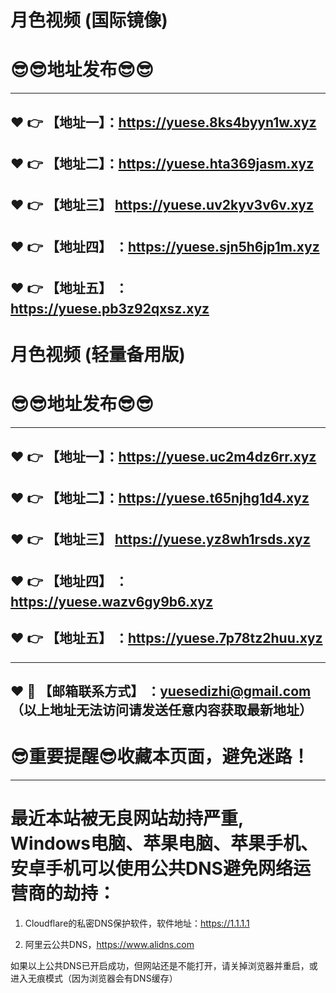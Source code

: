 
# 月色视频 (国际镜像)
:sunglasses::sunglasses:地址发布:sunglasses::sunglasses:
==
------
:heart: :point_right: 【地址一】：https://yuese.8ks4byyn1w.xyz
------
:heart: :point_right: 【地址二】：https://yuese.hta369jasm.xyz
------
:heart: :point_right: 【地址三】 https://yuese.uv2kyv3v6v.xyz
-----
:heart: :point_right: 【地址四】 ：https://yuese.sjn5h6jp1m.xyz
------
:heart: :point_right: 【地址五】 ：https://yuese.pb3z92qxsz.xyz
------
# 月色视频 (轻量备用版)
:sunglasses::sunglasses:地址发布:sunglasses::sunglasses:
==

------
:heart: :point_right: 【地址一】：https://yuese.uc2m4dz6rr.xyz
------
:heart: :point_right: 【地址二】：https://yuese.t65njhg1d4.xyz
------
:heart: :point_right: 【地址三】 https://yuese.yz8wh1rsds.xyz
-----
:heart: :point_right: 【地址四】 ：https://yuese.wazv6gy9b6.xyz
------
:heart: :point_right: 【地址五】 ：https://yuese.7p78tz2huu.xyz
------
------
:heart: :e-mail: 【邮箱联系方式】 ：yuesedizhi@gmail.com （以上地址无法访问请发送任意内容获取最新地址）
------
:sunglasses:重要提醒:sunglasses:收藏本页面，避免迷路！
==
------
最近本站被无良网站劫持严重, Windows电脑、苹果电脑、苹果手机、安卓手机可以使用公共DNS避免网络运营商的劫持：
==

1. Cloudflare的私密DNS保护软件，软件地址：https://1.1.1.1

2. 阿里云公共DNS，https://www.alidns.com

如果以上公共DNS已开启成功，但网站还是不能打开，请关掉浏览器并重启，或进入无痕模式（因为浏览器会有DNS缓存）
